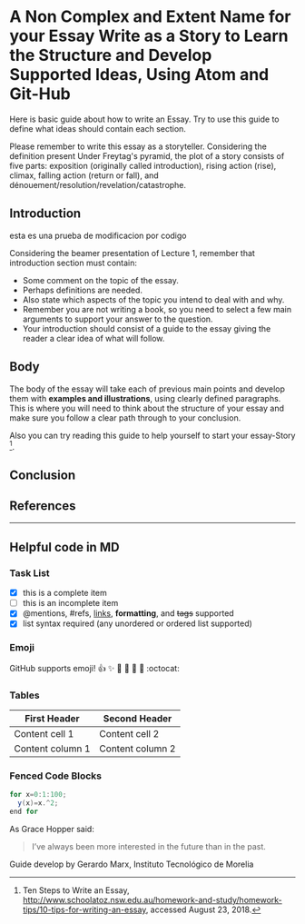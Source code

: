 <!--
Here is basic guide about how to write an Essay. Try to use this guide to define
what ideas should contain each section.

Please remember to write this essay as a storyteller. Considering the definition
present  Under Freytag's pyramid, the plot of a story consists of five parts:
exposition (originally called introduction), rising action (rise),
climax, falling action (return or fall),
and dénouement/resolution/revelation/catastrophe^[1]

[1]: https://en.wikipedia.org/wiki/Dramatic_structure
-->

# A Non Complex and Extent Name for your Essay Write as a Story to Learn the Structure and Develop Supported Ideas, Using Atom and Git-Hub

Here is basic guide about how to write an Essay. Try to use this guide to define
what ideas should contain each section.

Please remember to write this essay as a storyteller. Considering the definition
present  Under Freytag's pyramid, the plot of a story consists of five parts:
exposition (originally called introduction), rising action (rise),
climax, falling action (return or fall), and dénouement/resolution/revelation/catastrophe.

## Introduction
esta es una prueba de modificacion por codigo

Considering the beamer presentation of Lecture 1, remember that introduction section
must contain:
- Some comment on the topic of the essay.
- Perhaps definitions are needed.
- Also state which aspects of the topic you intend to deal with and why.
- Remember you are not writing a book, so you need to select a few main arguments to support your answer to the question.
- Your introduction should consist of a guide to the essay giving the reader a clear idea of what will follow.

## Body
The body of the essay will take each of previous main points and develop them with **examples and illustrations**, using clearly defined paragraphs. This is where you will need to think about the structure of your essay and make sure you follow a clear path through to your conclusion.

Also you can try reading this guide to help yourself to start your essay-Story [^1].

## Conclusion

## References

[^1]: Ten Steps to Write an Essay, http://www.schoolatoz.nsw.edu.au/homework-and-study/homework-tips/10-tips-for-writing-an-essay, accessed August 23, 2018.

[^2]: Trazar una historia, https://es.wikihow.com/trazar-una-historia

------
## Helpful code in MD

### Task List
- [x] this is a complete item
- [ ] this is an incomplete item
- [x] @mentions, #refs, [links](), **formatting**, and <del>tags</del> supported
- [x] list syntax required (any unordered or ordered list supported)

### Emoji
GitHub supports emoji!
:+1: :sparkles: :camel: :tada:
:rocket: :metal: :octocat:

### Tables

First Header | Second Header
------------ | -------------
Content cell 1 | Content cell 2
Content column 1 | Content column 2

### Fenced Code Blocks

``` java
for x=0:1:100;
  y(x)=x.^2;
end for

```

As Grace Hopper said:
> I’ve always been more interested
> in the future than in the past.

Guide develop by Gerardo Marx, Instituto Tecnológico de Morelia

